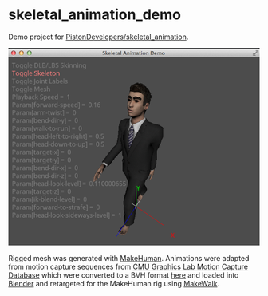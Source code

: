 # skeletal_animation_demo
Demo project for [PistonDevelopers/skeletal_animation](https://github.com/PistonDevelopers/skeletal_animation).

![screenshot](./screenshot.png)

Rigged mesh was generated with [MakeHuman](http://www.makehuman.org/).
Animations were adapted from motion capture sequences from [CMU Graphics Lab Motion Capture Database](http://mocap.cs.cmu.edu/)
which were converted to a BVH format [here](https://sites.google.com/a/cgspeed.com/cgspeed/motion-capture/cmu-bvh-conversion) and loaded 
into [Blender](http://www.blender.org/) and retargeted for the MakeHuman rig using [MakeWalk](http://www.makehuman.org/doc/node/mhblendertools_makewalk_basic_workflow.html).
